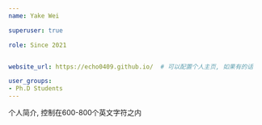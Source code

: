 ```yaml
---
name: Yake Wei

superuser: true

role: Since 2021


website_url: https://echo0409.github.io/  # 可以配置个人主页, 如果有的话

user_groups:
- Ph.D Students
---
```

个人简介, 控制在600-800个英文字符之内